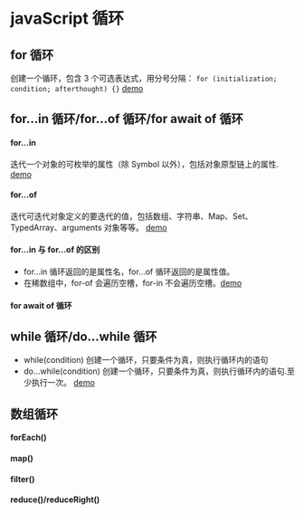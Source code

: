 # javaScript 循环

## for 循环

创建一个循环，包含 3 个可选表达式，用分号分隔：
`for (initialization; condition; afterthought) {}`
[demo](./example/for.js)

## for...in 循环/for...of 循环/for await of 循环

#### for...in

迭代一个对象的可枚举的属性（除 Symbol 以外），包括对象原型链上的属性.
[demo](./example/for-in.js)

#### for...of

迭代可迭代对象定义的要迭代的值，包括数组、字符串、Map、Set、TypedArray、arguments 对象等等。
[demo](./example/for-of.js)

#### for...in 与 for...of 的区别

- for...in 循环返回的是属性名，for...of 循环返回的是属性值。
- 在稀数组中，for-of 会遍历空槽，for-in 不会遍历空槽。[demo](./example/for-in-of.js)

#### for await of 循环

## while 循环/do...while 循环

- while(condition) 创建一个循环，只要条件为真，则执行循环内的语句
- do...while(condition) 创建一个循环，只要条件为真，则执行循环内的语句.至少执行一次。
  [demo](./example//while.js)

## 数组循环

#### forEach()

#### map()

#### filter()

#### reduce()/reduceRight()
